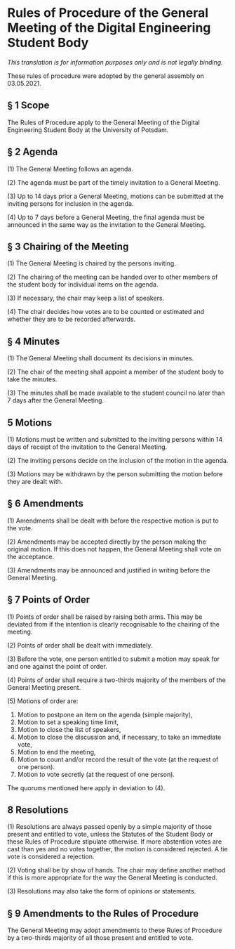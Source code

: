 # Rules of Procedure of the General Meeting of the Digital Engineering Student Body

*This translation is for information purposes only and is not legally binding.*

These rules of procedure were adopted by the general assembly on 03.05.2021.

## § 1 Scope

The Rules of Procedure apply to the General Meeting of the Digital Engineering Student Body at the University of Potsdam.

## § 2 Agenda

(1) The General Meeting follows an agenda.

(2) The agenda must be part of the timely invitation to a General Meeting.

(3) Up to 14 days prior a General Meeting, motions can be submitted at the inviting persons for inclusion in the agenda.

(4) Up to 7 days before a General Meeting, the final agenda must be announced in the same way as the invitation to the General Meeting.

## § 3 Chairing of the Meeting

(1) The General Meeting is chaired by the persons inviting.

(2) The chairing of the meeting can be handed over to other members of the student body for individual items on the agenda.

(3) If necessary, the chair may keep a list of speakers.

(4) The chair decides how votes are to be counted or estimated and whether they are to be recorded afterwards.

## § 4 Minutes

(1) The General Meeting shall document its decisions in minutes.

(2) The chair of the meeting shall appoint a member of the student body to take the minutes.

(3) The minutes shall be made available to the student council no later than 7 days after the General Meeting.

## 5 Motions

(1) Motions must be written and submitted to the inviting persons within 14 days of receipt of the invitation to the General Meeting.

(2) The inviting persons decide on the inclusion of the motion in the agenda.

(3) Motions may be withdrawn by the person submitting the motion before they are dealt with.

## § 6 Amendments

(1) Amendments shall be dealt with before the respective motion is put to the vote.

(2) Amendments may be accepted directly by the person making the original motion. If this does not happen, the General Meeting shall vote on the acceptance.

(3) Amendments may be announced and justified in writing before the General Meeting.

## § 7 Points of Order

(1) Points of order shall be raised by raising both arms. This may be deviated from if the intention is clearly recognisable to the chairing of the meeting.

(2) Points of order shall be dealt with immediately.

(3) Before the vote, one person entitled to submit a motion may speak for and one against the point of order.

(4) Points of order shall require a two-thirds majority of the members of the General Meeting present.

(5) Motions of order are:
  1. Motion to postpone an item on the agenda (simple majority),
  2. Motion to set a speaking time limit,
  3. Motion to close the list of speakers,
  4. Motion to close the discussion and, if necessary, to take an immediate vote,
  5. Motion to end the meeting,
  6. Motion to count and/or record the result of the vote (at the request of one person).
  7. Motion to vote secretly (at the request of one person).
  
The quorums mentioned here apply in deviation to (4).

## 8 Resolutions

(1) Resolutions are always passed openly by a simple majority of those present and entitled to vote, unless the Statutes of the Student Body or these Rules of Procedure stipulate otherwise. If more abstention votes are cast than yes and no votes together, the motion is considered rejected. A tie vote is considered a rejection.

(2) Voting shall be by show of hands. The chair may define another method if this is more appropriate for the way the General Meeting is conducted.

(3) Resolutions may also take the form of opinions or statements.

## § 9 Amendments to the Rules of Procedure

The General Meeting may adopt amendments to these Rules of Procedure by a two-thirds majority of all those present and entitled to vote.
